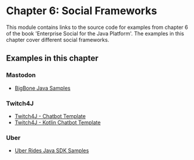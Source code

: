 # Chapter 6: Social Frameworks

This module contains links to the source code for examples from chapter 6 of the book 'Enterprise Social for the Java Platform'. The examples in this chapter cover different social frameworks.

## Examples in this chapter

### Mastodon
* [BigBone Java Samples](bigbone-sample-java)

### Twitch4J
* [Twitch4J - Chatbot Template](https://github.com/twitch4j/twitch4j-chatbot)
* [Twitch4J - Kotlin Chatbot Template](https://github.com/twitch4j/twitch4j-chatbot-kotlin)

### Uber
* [Uber Rides Java SDK Samples](https://github.com/uber/rides-java-sdk/tree/master/samples)
